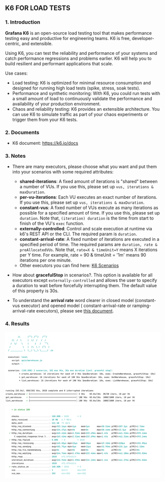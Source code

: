 ## K6 FOR LOAD TESTS

### 1. Introduction

**Grafana K6** is an open-source load testing tool that makes performance testing easy and productive for engineering
teams. K6 is free, developer-centric, and extensible.

Using K6, you can test the reliability and performance of your systems and catch performance regressions and problems
earlier. K6 will help you to build resilient and performant applications that scale.

Use cases:

- Load testing: K6 is optimized for minimal resource consumption and designed for running high load tests (spike,
  stress, soak tests).
- Performance and synthetic monitoring: With K6, you could run tests with a small amount of load to continuously
  validate the performance and availability of your production environment.
- Chaos and reliability testing: K6 provides an extensible architecture. You can use K6 to simulate traffic as part of
  your chaos experiments or trigger them from your K6 tests.

### 2. Documents

- K6 document: https://k6.io/docs

### 3. Notes

- There are many executors, please choose what you want and put them into your scenarios with some required attributes:
    - **shared-iterations**: A fixed amount of iterations is "shared" between a number of VUs. If you use this, please
      set up `vus, iterations & maxDuration`.
    - **per-vu-iterations**: Each VU executes an exact number of iterations. If you use this, please set
      up `vus, iterations & maxDuration`.
    - **constant-vus**: A fixed number of VUs execute as many iterations as possible for a specified amount of time. If
      you use this, please set up `duration`. Note that, `(iteration) duration` is the time from start to finish of the
      VU's `exec` function.
    - **externally-controlled**: Control and scale execution at runtime via k6's REST API or the CLI. The required param
      is `duration`.
    - **constant-arrival-rate**: A fixed number of iterations are executed in a specified period of time. The required
      params are `duration, rate & preAllocatedVUs`. Note that, `rate=X & timeUnit=Y` means X iterations per Y time. For
      example, rate = 90 & timeUnit = '1m' means 90 iterations per one minute.
    - Other executors you can find here: [K6 Scenarios](https://k6.io/docs/using-k6/scenarios)

- How about **gracefulStop** in scenarios?. This option is available for all executors except `externally-controlled`
  and allows the user to specify a duration to wait before forcefully interrupting them. The default value of this
  property is 30s.

- To understand the **arrival rate** word clearer in closed model (constant-vus executor) and opened model (
  constant-arrival-rate or ramping-arrival-rate executors), please
  see [this document](https://k6.io/docs/using-k6/scenarios/arrival-rate/).

### 4. Results

![Media_1](./media/1.png)
![Media_2](./media/2.png)


